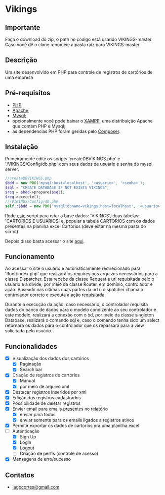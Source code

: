 # Vikings

## Importante
Faça o download do zip, o path no código está usando VIKINGS-master. Caso você dê o clone renomeie a pasta raiz para VIKINGS-master.

## Descrição
Um site desenvolvido em PHP para controle de registros de cartórios de uma empresa

## Pré-requisitos
* [PHP](https://www.php.net/downloads.php); 
* [Apache](https://www.apachelounge.com/download/);
* [Mysql](https://dev.mysql.com/downloads/mysql/);
* opcionalmente você pode baixar o [XAMPP](https://www.apachefriends.org/download.html), uma distribuição Apache que contém PHP e Mysql;
* as dependencias PHP foram geridas pelo [Composer](https://getcomposer.org/download/).

## Instalação 
Primeiramente edite os scripts 'createDBVIKINGS.php' e '/VIKINGS/Config/db.php' com seus dados de usuário e senha do mysql server.

```php
//createDBVIKINGS.php
$bdd = new PDO('mysql:host=localhost', '<usuario>', '<senha>');
$sql = "CREATE DATABASE IF NOT EXISTS VIKINGS";
$req = $bdd->prepare($sql);
$req->execute();
///VIKINGS/Config/db.php
self::$bdd = new PDO('mysql:dbname=vikings;host=localhost', '<usuario>', '<senha>');
```

Rode [este](http://localhost/VIKINGS-master/createDBVIKINGS.php) script para criar a base dados: 'VIKINGS', duas tabelas: 'CARTORIOS E USUARIOS' e, 
popular a tabela CARTORIOS com os dados presentes na planilha excel Cartórios (deve estar na mesma pasta do script).  

Depois disso basta acessar o site [aqui](http://localhost/VIKINGS-master/).

## Funcionamento
Ao acessar o site o usuário é automaticamente redirecionado para 'Root/index.php' que realizará os requires nos arquivos necessários para a classe Dispatcher.
Esta recebe da classe Request a url requisitada pelo o usuário e a divide, por meio da classe Router, em domínio, controlador e ação. Baseado nas últimas duas 
partes da url o dispatcher chama o controlador correto e executa a ação requisitada.

Durante a execução da ação, caso necessário, o controlador requisita dados do banco de dados para o modelo condizente ao seu controlador e este modelo, realizará 
a conexão com o bd, por meio da classe singleton Database, realizará o comando sql e, caso o comando tenha sido um select retornará os dados para o controlador que 
os repassará para a view solicitada pelo usuário.

## Funcionalidades
- [x] Visualização dos dados dos cartórios
    - [x] Paginação
    - [x] Search bar
- [x] Criação de registros de cartórios
    - [x] Manual
    - [x] por meio de arquivo xml
- [X] Destacar registros inseridos por xml
- [x] Edição dos registros cadastrados
- [x] Possibilidade de deletar registros
- [x] Enviar email para emails presentes no relatório
    - [X] enviar para todos
    - [X] enviar somente para os emails ligados a registros ativos
- [x] Permitir exportar os dados de cartorios pra uma planilha excel
- [ ] Autenticação
    - [X] Sign Up
    - [X] Login
    - [X] Logout
    - [ ] Criação de perfis (controle de acesso)
- [X] Mensagens de erro/sucesso 

## Contatos
* iagocortes@gmail.com
